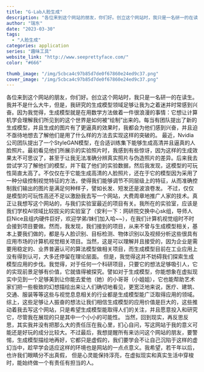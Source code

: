 ```yaml
---
title: "G-Lab人脸生成"
description: "各位来到这个网站的朋友，你们好。创立这个网站时，我只是一名研一的在读生。我并不是什么大牛，但是，我研究的生成模型领域足够"
author: "瑞东"
date: "2023-03-30"
tags:
  - "人脸生成"
categories: application
series: "趣味工具"
website_link: "http://www.seeprettyface.com/"
color: "#666"

thumb_image: "/img/5cbca4c97b85d7de0f67860e24ed9c37.png"
cover_image: "/img/5cbca4c97b85d7de0f67860e24ed9c37.png"
---
```


各位来到这个网站的朋友，你们好。创立这个网站时，我只是一名研一的在读生。我并不是什么大牛，但是，我研究的生成模型领域足够让我为之着迷并时常感到兴奋。因为我觉得，生成模型就是在用数学方法做着一件很浪漫的事情：它想让计算机学会理解我们所见到的这个世界是如何被“绘制”出来的。每当有团队提出了新的生成模型，并且生成的图片有了更逼真的效果时，我都会为他们感到兴奋，并且迫不亟待地想去了解他们是用了什么样的方法去实现这样的突破的。 最近，Nvidia公司团队提出了一个StyleGAN模型，在合适训练集下能够生成高清并且逼真的人脸照片。最初看见他们所展示的实验照片时，我感到有些惊讶，因为这样的生成效果太不可思议了，甚至于让我无法准确分辨真实照片与伪造照片的差异。后来我去尝试学习了解他们的模型，并下载了他们的实验数据，然后我发现，这模型的可玩性简直太高了。不仅仅在于它能生成高清的人脸照片，还在于它的模型因为采用了一种分级控制视觉特征的方法，使得我们能够调节不同层级上的特征，从而准确控制我们输出的图片是满足何种样子，譬如长发、短发还是波浪卷发。 不过，仅仅是模型的可玩性高还不足以激励我去写一个网站，大费周章地推广人家的技术。真正让我想写这个网站的，与我们实验室最近的项目有关。我所在的实验室，应该是我们学校AI领域比较拔尖的实验室了（安利一下：网研院交换中心sk组，导师人巨Nice且组内硬件巨好，欢迎学弟/妹们加入哈~~），在我们计算机视觉组时不时会接到项目要做。然而，我发现，我们接到的项目，从来不曾与生成模型相关，基本上要我们做的，都是与人脸识别、目标检测、物体识别以及视频分析这些很具有应用市场的计算机视觉相关项目。当然，这是可以理解并且接受的，因为企业是需要用稳定的、业界普遍认可的算法模型做相关项目，而生成模型目前在工业应用上没有得到认可，大多还停留在理论层面。 但是，我觉得这并不妨碍我们探索生成模型应用的步伐。我觉得，对于任何一个科研项目，只要它的想法足够吸引人，它的实现前景足够有价值，它就值得被探究。譬如对于生成模型，你能想象在虚拟现实中见到一个足够美到让你能去爱他（她）的小哥哥（小姐姐），它也能帮助艺术家们把一些极致的幻想描绘出来让人们确切地看见，更宽泛地来说，医疗、建筑、交通、服装等等这些与视觉息息相关的行业都是生成模型能广泛取得应用的领域。综上，这些足够让人振奋的想法让我们相信生成模型的应用价值是巨大的，这些推动着我去写这个网站，只是希望生成模型能取得人们的关注，并且愿意投入和研究它，尽管我在展现的只是其中一个小小的可能性。 当然，回到现实，再反思反思，其实我并没有把那么大的责任压在我心里，扪心自问，写这网站于我的意义可能还是好玩的成分比较大。不过最后，我想提醒所有来访问这个网站的朋友，要警惕，生成模型描绘地再好，它都只是虚假的，我们要学会不让自己沉陷于这样的虚幻当中，趁早学会适应这样的环境也是网站的一点点意义。我希望，若干年以后，也许我们眼睛分不出真假， 但是心灵能保持淳亮，在虚拟现实和真实生活中穿梭时，能始终做一个有责任有担当的人。